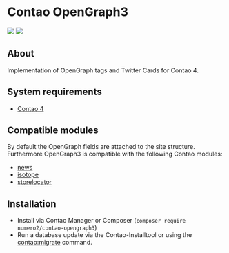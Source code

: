 Contao OpenGraph3
=======================

[![](https://img.shields.io/packagist/v/numero2/contao-opengraph3.svg?style=flat-square)](https://packagist.org/packages/numero2/contao-opengraph3) [![](https://img.shields.io/badge/License-LGPL%20v3-blue.svg?style=flat-square)](http://www.gnu.org/licenses/lgpl-3.0)

About
--
Implementation of OpenGraph tags and Twitter Cards for Contao 4.

System requirements
--

* [Contao 4](https://github.com/contao/contao)

Compatible modules
--

By default the OpenGraph fields are attached to the site structure. Furthermore OpenGraph3 is compatible with the following Contao modules:


* [news](https://github.com/contao/news-bundle)
* [isotope](https://github.com/isotope/core)
* [storelocator](https://github.com/numero2/contao-storelocator)


Installation
--

* Install via Contao Manager or Composer (`composer require numero2/contao-opengraph3`)
* Run a database update via the Contao-Installtool or using the [contao:migrate](https://docs.contao.org/dev/reference/commands/) command.

